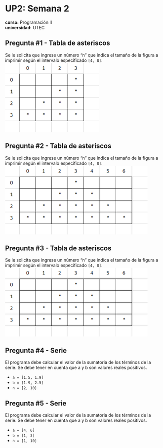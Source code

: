 # UP2: Semana 2 
**curso:** Programación II  
**universidad:** UTEC 
## Pregunta #1 - Tabla de asteriscos
Se le solicita que ingrese un número “n” que indica el tamaño de la figura a imprimir según el intervalo especificado `[4, 8]`.
<img title="a title" alt="Alt text" src="/media/E1.png">

## Pregunta #2 - Tabla de asteriscos
Se le solicita que ingrese un número “n” que indica el tamaño de la figura a imprimir según el intervalo especificado `[4, 8]`.
<img title="a title" alt="Alt text" src="/media/E2.png">

## Pregunta #3 - Tabla de asteriscos
Se le solicita que ingrese un número “n” que indica el tamaño de la figura a imprimir según el intervalo especificado `[4, 8]`.
<img title="a title" alt="Alt text" src="/media/E2.png">

## Pregunta #4 - Serie
El programa debe calcular el valor de la sumatoria de los términos de la serie. Se debe tener en cuenta que a y b son valores reales positivos.
- `a = [1.5, 1.9]`
- `b = [1.9, 2.5]`
- `n = [2, 10]`
## Pregunta #5 - Serie
El programa debe calcular el valor de la sumatoria de los términos de la serie. Se debe tener en cuenta que a y b son valores reales positivos.
- `a = [4, 6]`
- `b = [1, 3]`
- `n = [1, 10]`
